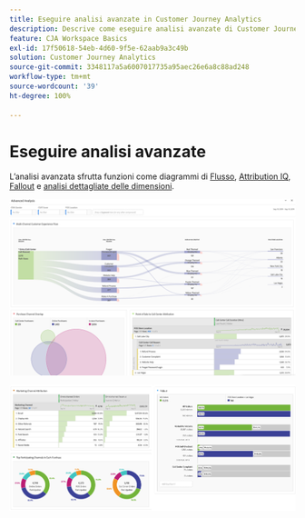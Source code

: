 ```yaml
---
title: Eseguire analisi avanzate in Customer Journey Analytics
description: Descrive come eseguire analisi avanzate di Customer Journey Analytics in Workspace.
feature: CJA Workspace Basics
exl-id: 17f50618-54eb-4d60-9f5e-62aab9a3c49b
solution: Customer Journey Analytics
source-git-commit: 3348117a5a6007017735a95aec26e6a8c88ad248
workflow-type: tm+mt
source-wordcount: '39'
ht-degree: 100%

---
```


# Eseguire analisi avanzate

L’analisi avanzata sfrutta funzioni come diagrammi di [Flusso](/help/analysis-workspace/visualizations/c-flow/flow.md), [Attribution IQ](/help/analysis-workspace/attribution/overview.md), [Fallout](/help/analysis-workspace/visualizations/fallout/fallout-flow.md) e [analisi dettagliate delle dimensioni](/help/components/dimensions/t-breakdown-fa.md).

![Schermata di Workspace 1](assets/cja-adv-analysis1.png)

![Schermata di Workspace 2](assets/cja-adv-analysis2.png)
